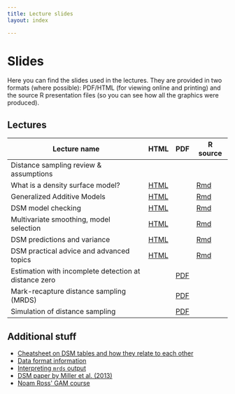 ```yaml
---
title: Lecture slides
layout: index

---
```


# Slides

Here you can find the slides used in the lectures. They are provided in two formats (where possible): PDF/HTML (for viewing online and printing) and the source R presentation files (so you can see how all the graphics were produced).

## Lectures

Lecture name                                            |                       HTML                    | PDF                                    |            R source
--------------------------------------------------------|-----------------------------------------------|----------------------------------------|----------------------------------
Distance sampling review & assumptions                  |                                               |                                        |
What is a density surface model?                        |  [HTML](slides/dsm1-what-is-a-dsm.html)       |                                        |[Rmd](slides/dsm1-what-is-a-dsm.Rmd)
Generalized Additive Models                             |  [HTML](slides/dsm2-gams.html)                |                                        |[Rmd](slides/dsm2-gams.Rmd)
DSM model checking                                      |  [HTML](slides/dsm3-model-checking.html)      |                                        |[Rmd](slides/dsm3-model-checking.Rmd)
Multivariate smoothing, model selection                 |  [HTML](slides/dsm4-multiple-smooths.html)    |                                        |[Rmd](slides/dsm4-multiple-smooths.Rmd)
DSM predictions and variance                            |  [HTML](slides/dsm5-prediction-variance.html) |                                        |[Rmd](slides/dsm5-prediction-variance.Rmd)
DSM practical advice and advanced topics                |  [HTML](slides/dsm6-practical-advice.html)    |                                        |[Rmd](slides/dsm6-practical-advice.Rmd)
Estimation with incomplete detection at distance zero   |                                               | [PDF](slides/mrds1-g0.pdf)             |
Mark-recapture distance sampling (MRDS)                 |                                               | [PDF](slides/mrds2-MRDS_in_R.pdf)      |
Simulation of distance sampling                         |                                               | [PDF](slides/DSsimLecture.pdf)         |


## Additional stuff

- [Cheatsheet on DSM tables and how they relate to each other](slides/dsm_tables.png)
- [Data format information](slides/Data_format_for_distance_sampling_workshops.pdf)
- [Interpreting `mrds` output](slides/Interpreting_MRDS_output.pdf)
- [DSM paper by Miller et al. (2013)](https://besjournals.onlinelibrary.wiley.com/doi/full/10.1111/2041-210X.12105)
- [Noam Ross' GAM course](https://noamross.github.io/gams-in-r-course/)
